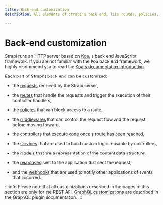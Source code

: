 ```yaml
---
title: Back-end customization
description: All elements of Strapi's back end, like routes, policies, middlewares, controllers, services, models, requests, responses, and webhooks, can be customized.

---
```


# Back-end customization

Strapi runs an HTTP server based on [Koa](https://koajs.com/), a back end JavaScript framework. If you are not familiar with the Koa back end framework, we highly recommend you to read the [Koa's documentation introduction](http://koajs.com/#introduction).

Each part of Strapi's back end can be customized:

- the [requests](/dev-docs/backend-customization/requests-responses#requests) received by the Strapi server,

- the [routes](/dev-docs/backend-customization/routes) that handle the requests and trigger the execution of their controller handlers,

- the [policies](/dev-docs/backend-customization/policies) that can block access to a route,

- the [middlewares](/dev-docs/backend-customization/middlewares) that can control the request flow and the request before moving forward,

- the [controllers](/dev-docs/backend-customization/controllers) that execute code once a route has been reached,

- the [services](/dev-docs/backend-customization/services) that are used to build custom logic reusable by controllers,

- the [models](/dev-docs/backend-customization/models) that are a representation of the content data structure,

- the [responses](/dev-docs/backend-customization/requests-responses#responses) sent to the application that sent the request,

- and the [webhooks](/dev-docs/backend-customization/webhooks) that are used to notify other applications of events that occurred.

:::info
Please note that all customizations described in the pages of this section are only for the REST API. [GraphQL customizations](/dev-docs/plugins/graphql#customization) are described in the GraphQL plugin documentation.
:::
